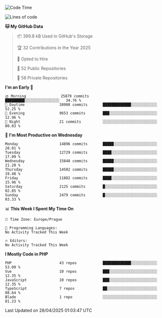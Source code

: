 <!--START_SECTION:waka-->
![Code Time](http://img.shields.io/badge/Code%20Time-1%2C584%20hrs%203%20mins-blue)

![Lines of code](https://img.shields.io/badge/From%20Hello%20World%20I%27ve%20Written-22.3%20million%20lines%20of%20code-blue)

**🐱 My GitHub Data** 

> 📦 399.8 kB Used in GitHub's Storage 
 > 
> 🏆 32 Contributions in the Year 2025
 > 
> 💼 Opted to Hire
 > 
> 📜 52 Public Repositories 
 > 
> 🔑 58 Private Repositories 
 > 
**I'm an Early 🐤** 

```text
🌞 Morning                25879 commits       █████████░░░░░░░░░░░░░░░░   34.76 % 
🌆 Daytime                38908 commits       █████████████░░░░░░░░░░░░   52.25 % 
🌃 Evening                9653 commits        ███░░░░░░░░░░░░░░░░░░░░░░   12.96 % 
🌙 Night                  21 commits          ░░░░░░░░░░░░░░░░░░░░░░░░░   00.03 % 
```
📅 **I'm Most Productive on Wednesday** 

```text
Monday                   14896 commits       █████░░░░░░░░░░░░░░░░░░░░   20.01 % 
Tuesday                  12729 commits       ████░░░░░░░░░░░░░░░░░░░░░   17.09 % 
Wednesday                15848 commits       █████░░░░░░░░░░░░░░░░░░░░   21.28 % 
Thursday                 14502 commits       █████░░░░░░░░░░░░░░░░░░░░   19.48 % 
Friday                   11882 commits       ████░░░░░░░░░░░░░░░░░░░░░   15.96 % 
Saturday                 2125 commits        █░░░░░░░░░░░░░░░░░░░░░░░░   02.85 % 
Sunday                   2479 commits        █░░░░░░░░░░░░░░░░░░░░░░░░   03.33 % 
```


📊 **This Week I Spent My Time On** 

```text
🕑︎ Time Zone: Europe/Prague

💬 Programming Languages: 
No Activity Tracked This Week

🔥 Editors: 
No Activity Tracked This Week
```

**I Mostly Code in PHP** 

```text
PHP                      43 repos            █████████████░░░░░░░░░░░░   53.09 % 
Vue                      10 repos            ███░░░░░░░░░░░░░░░░░░░░░░   12.35 % 
JavaScript               10 repos            ███░░░░░░░░░░░░░░░░░░░░░░   12.35 % 
TypeScript               7 repos             ██░░░░░░░░░░░░░░░░░░░░░░░   08.64 % 
Blade                    1 repo              ░░░░░░░░░░░░░░░░░░░░░░░░░   01.23 % 
```




 Last Updated on 28/04/2025 01:03:47 UTC
<!--END_SECTION:waka-->
<!--
**AlexKratky/AlexKratky** is a ✨ _special_ ✨ repository because its `README.md` (this file) appears on your GitHub profile.

Here are some ideas to get you started:

- 🔭 I’m currently working on ...
- 🌱 I’m currently learning ...
- 👯 I’m looking to collaborate on ...
- 🤔 I’m looking for help with ...
- 💬 Ask me about ...
- 📫 How to reach me: ...
- 😄 Pronouns: ...
- ⚡ Fun fact: ...
-->
